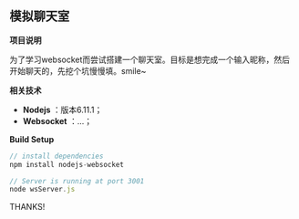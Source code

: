 ## 模拟聊天室

**项目说明**

为了学习websocket而尝试搭建一个聊天室。目标是想完成一个输入昵称，然后开始聊天的，先挖个坑慢慢填。smile~

**相关技术**
- **Nodejs** ：版本6.11.1；
- **Websocket** ：...；

**Build Setup**
``` javascript
// install dependencies
npm install nodejs-websocket

// Server is running at port 3001
node wsServer.js

```

THANKS!
